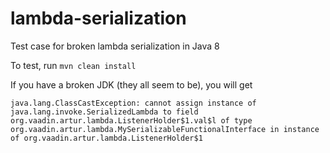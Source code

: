 # lambda-serialization
Test case for broken lambda serialization in Java 8

To test, run `mvn clean install`

If you have a broken JDK (they all seem to be), you will get
```
java.lang.ClassCastException: cannot assign instance of java.lang.invoke.SerializedLambda to field org.vaadin.artur.lambda.ListenerHolder$1.val$l of type org.vaadin.artur.lambda.MySerializableFunctionalInterface in instance of org.vaadin.artur.lambda.ListenerHolder$1
```

